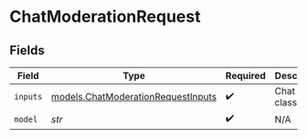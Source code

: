 # ChatModerationRequest


## Fields

| Field                                                                          | Type                                                                           | Required                                                                       | Description                                                                    |
| ------------------------------------------------------------------------------ | ------------------------------------------------------------------------------ | ------------------------------------------------------------------------------ | ------------------------------------------------------------------------------ |
| `inputs`                                                                       | [models.ChatModerationRequestInputs](../models/chatmoderationrequestinputs.md) | :heavy_check_mark:                                                             | Chat to classify                                                               |
| `model`                                                                        | *str*                                                                          | :heavy_check_mark:                                                             | N/A                                                                            |